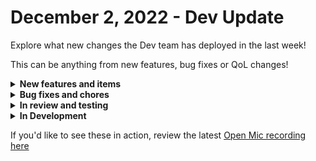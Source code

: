 # December 2, 2022 - Dev Update

Explore what new changes the Dev team has deployed in the last week!

This can be anything from new features, bug fixes or QoL changes!

<details>

<summary><strong>New features and items</strong></summary>

* Vastly improved runtimes and performance of workflows
* Optimized workflow conductor size and reduced overall size by 90%
* Discovered and fixed places in the engine code where postgres sessions were not being closed automatically resulting in session build up
* Profiled and optimized the engine code to reduce the start time of large workflows from \~8 minutes to less than a second
* Hide secrets fields in task forms and don’t return the full data similar to what we do in integration settings screenshot
* Added a generic API action for Hubspot
* Added a button to open the jinja editor populated with the workflow context from the run screen
* Jumpcloud integration
* Improved the iframe style and experience a little bit for embedding forms by making it responsive to the width of the container
* Added the option to insert an SSL certificate for the database integration to support SSL for databases not hosted on Azure or AWS

</details>

<details>

<summary><strong>Bug fixes and chores</strong></summary>

* Fixed a bug where ConnectWise Manage pods weren’t properly refreshing with new data
* Added “role” attribute to Create User Invite action
* \[Internal] Optimized test running in our build tool by splitting test individual and not by class
* Fixed an edge case bug causing the workflow builder to crash if the field was expecting a string and an array was provided
* Fixed a bug with hubspot company webhooks where we weren’t properly pluralizing “company” to “companies”
* Fixed bug on the integration settings page for ingram micro cloud
* Removed Staff requirement for user invites
* \[internal] Added a cron job to sync our permission system
* Fixed a bug where HubSpot actions accepting custom\_properties would fail if no custom\_properties object was passed.
* Fixed a bug where eagerly loaded dynamic form options were always pulling from the original cache and not refreshing from source
* Added validation for trigger parameters. Previously fields were just marked as required but the system was allowing them to be submitted when empty resulting in bugs
* Improved error messages for expired NinjaRMM tokens

</details>

<details>

<summary><strong>In review and testing</strong></summary>

* Add jinja evaluation to trigger criteria for more flexible logic
* Add tags to workflows so users can group and search workflows by tag
* Crowdstrike integration
* Replace cloning backend with code used for import/export. This will fix bugs and current short-comings of the current cloning system
* Optimize form conditionals
* Implement automatic http request retries with backoff

</details>

<details>

<summary><strong>In Development</strong></summary>



</details>

If you'd like to see these in action, review the latest [Open Mic recording here](../roc-open-mics/2022-roc-open-mics/december-2nd-2022-using-custom-http-requests-haveibeenpwned-with-your-existing-integrations.md)
